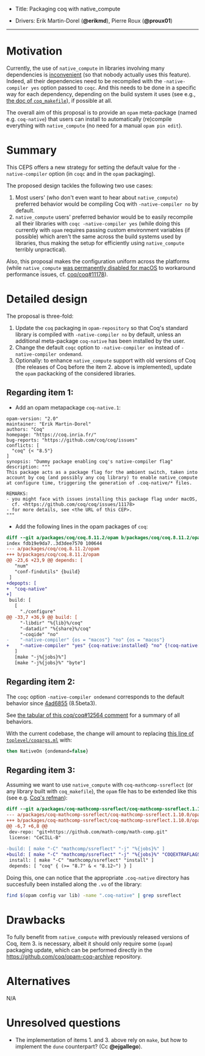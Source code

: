 - Title: Packaging coq with native_compute

- Drivers: Erik Martin-Dorel (**@erikmd**), Pierre Roux (**@proux01**)

----

# Motivation

Currently, the use of `native_compute` in libraries involving many dependencies is [inconvenient](https://github.com/coq/coq/issues/12564#issuecomment-647546401) (so that nobody actually uses this feature). Indeed, all their dependencies need to be recompiled with the `-native-compiler yes` option passed to `coqc`. And this needs to be done in a specific way for each dependency, depending on the build system it uses (see e.g., [the doc of `coq_makefile`](https://coq.inria.fr/refman/practical-tools/utilities.html#precompiling-for-native-compute)), if possible at all.

The overall aim of this proposal is to provide an `opam` meta-package (named e.g. `coq-native`) that users can install to automatically (re)compile everything with `native_compute` (no need for a manual `opam pin edit`).

# Summary

This CEPS offers a new strategy for setting the default value for the `-native-compiler` option (in `coqc` and in the `opam` packaging).

The proposed design tackles the following two use cases:

1. Most users' (who don't even want to hear about `native_compute`) preferred behavior would be compiling Coq with `-native-compiler no` by default.
2. `native_compute` users' preferred behavior would be to easily recompile all their libraries with `coqc -native-compiler yes` (while doing this currently with `opam` requires passing custom environment variables (if possible) which aren't the same across the build systems used by libraries, thus making the setup for efficiently using `native_compute` terribly unpractical).

Also, this proposal makes the configuration uniform across the platforms (while `native_compute` [was permanently disabled for macOS](https://github.com/ocaml/opam-repository/pull/16908) to workaround performance issues, cf. [coq/coq#11178](https://github.com/coq/coq/issues/11178)).

# Detailed design

The proposal is three-fold:

1. Update the `coq` packaging in `opam-repository` so that Coq's standard library is compiled with `-native-compiler no` by default, unless an additional meta-package `coq-native` has been installed by the user.
2. Change the default `coqc` option to `-native-compiler on` instead of `-native-compiler ondemand`.
3. Optionally: to enhance `native_compute` support with old versions of Coq (the releases of Coq before the item 2. above is implemented), update the `opam` packacking of the considered libraries.

## Regarding item 1:

* Add an opam metapackage `coq-native.1`:

```
opam-version: "2.0"
maintainer: "Erik Martin-Dorel"
authors: "Coq"
homepage: "https://coq.inria.fr/"
bug-reports: "https://github.com/coq/coq/issues"
conflicts: [
  "coq" {< "8.5"}
]
synopsis: "Dummy package enabling coq's native-compiler flag"
description: """
This package acts as a package flag for the ambient switch, taken into
account by coq (and possibly any coq library) to enable native_compute
at configure time, triggering the generation of .coq-native/* files.

REMARKS:
- you might face with issues installing this package flag under macOS,
  cf. <https://github.com/coq/coq/issues/11178>
- for more details, see <the URL of this CEP>.
"""
```

* Add the following lines in the opam packages of `coq`:

```diff
diff --git a/packages/coq/coq.8.11.2/opam b/packages/coq/coq.8.11.2/opam
index fdb19e9da7..3d3dee7570 100644
--- a/packages/coq/coq.8.11.2/opam
+++ b/packages/coq/coq.8.11.2/opam
@@ -23,6 +23,9 @@ depends: [
   "num"
   "conf-findutils" {build}
 ]
+depopts: [
+  "coq-native"
+]
 build: [
   [
     "./configure"
@@ -33,7 +36,9 @@ build: [
     "-libdir" "%{lib}%/coq"
     "-datadir" "%{share}%/coq"
     "-coqide" "no"
-    "-native-compiler" {os = "macos"} "no" {os = "macos"}
+    "-native-compiler" "yes" {coq-native:installed} "no" {!coq-native:installed}
   ]
   [make "-j%{jobs}%"]
   [make "-j%{jobs}%" "byte"]
```

## Regarding item 2:

The `coqc` option `-native-compiler ondemand` corresponds to the default behavior since [4ad6855](https://github.com/coq/coq/commit/4ad6855504db2ce15a474bd646e19151aa8142e2) (8.5beta3).

See [the tabular of this coq/coq#12564 comment](https://github.com/coq/coq/issues/12564#issuecomment-647464937) for a summary of all behaviors.

With the current codebase, the change will amount to replacing [this line of `toplevel/coqargs.ml`](https://github.com/coq/coq/blob/473160ebe4a835dde50d6c209ab17c7e1b84979c/toplevel/coqargs.ml#L101) with:

```ocaml
then NativeOn {ondemand=false}
```

## Regarding item 3:

Assuming we want to use `native_compute` with `coq-mathcomp-ssreflect` (or any library built with `coq_makefile`), the `opam` file has to be extended like this (see e.g. [Coq's refman](https://coq.github.io/doc/master/refman/practical-tools/utilities.html?highlight=coq_makefile#precompiling-for-native-compute)): 

```diff
diff --git a/packages/coq-mathcomp-ssreflect/coq-mathcomp-ssreflect.1.10.0/opam b/packages/coq-mathcomp-ssreflect/coq-mathcomp-ssreflect.1.10.0/opam
--- a/packages/coq-mathcomp-ssreflect/coq-mathcomp-ssreflect.1.10.0/opam
+++ b/packages/coq-mathcomp-ssreflect/coq-mathcomp-ssreflect.1.10.0/opam
@@ -6,7 +6,8 @@
 dev-repo: "git+https://github.com/math-comp/math-comp.git"
 license: "CeCILL-B"
 
-build: [ make "-C" "mathcomp/ssreflect" "-j" "%{jobs}%" ]
+build: [ make "-C" "mathcomp/ssreflect" "-j" "%{jobs}%" "COQEXTRAFLAGS+=-native-compiler yes" {coq-native:installed}]
 install: [ make "-C" "mathcomp/ssreflect" "install" ]
 depends: [ "coq" { (>= "8.7" & < "8.12~") } ]
```

Doing this, one can notice that the appropriate `.coq-native` directory has succesfully been installed along the `.vo` of the library: 

```bash
find $(opam config var lib) -name ".coq-native" | grep ssreflect
```

# Drawbacks

To fully benefit from `native_compute` with previously released versions of Coq, item 3. is necessary, albeit it should only require some (`opam`) packaging update, which can be performed directly in the <https://github.com/coq/opam-coq-archive> repository.

# Alternatives

N/A

# Unresolved questions

* The implementation of items 1. and 3. above rely on `make`, but how to implement the `dune` counterpart? (Cc **@ejgallego**).
